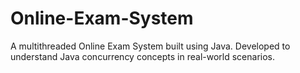 # Online-Exam-System
A multithreaded Online Exam System built using Java. Developed to understand Java concurrency concepts in real-world scenarios.
